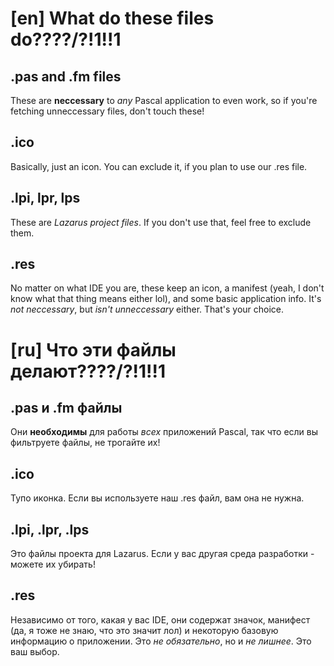 # [en] What do these files do????/?!1!!1

## .pas and .fm files

These are **neccessary** to *any* Pascal application to even work, so if you're fetching unneccessary files, don't touch these!

## .ico

Basically, just an icon. You can exclude it, if you plan to use our .res file.

## .lpi, lpr, lps

These are *Lazarus project files*. If you don't use that, feel free to exclude them.

## .res

No matter on what IDE you are, these keep an icon, a manifest (yeah, I don't know what that thing means either lol), and some basic application info.
It's *not neccessary*, but *isn't unneccessary* either. That's your choice.

# [ru] Что эти файлы делают????/?!1!!1

## .pas и .fm файлы
Они **необходимы** для работы *всех* приложений Pascal, так что если вы фильтруете файлы, не трогайте их!

## .ico
Тупо иконка. Если вы используете наш .res файл, вам она не нужна.

## .lpi, .lpr, .lps
Это файлы проекта для Lazarus. Если у вас другая среда разработки - можете их убирать!

## .res
Независимо от того, какая у вас IDE, они содержат значок, манифест (да, я тоже не знаю, что это значит лол) и некоторую базовую информацию о приложении. Это *не обязательно*, но и *не лишнее*. Это ваш выбор.

